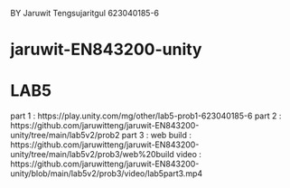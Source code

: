 BY Jaruwit Tengsujaritgul
623040185-6
# jaruwit-EN843200-unity

<h1> LAB5  </h1>
part 1 : https://play.unity.com/mg/other/lab5-prob1-623040185-6
part 2 : https://github.com/jaruwitteng/jaruwit-EN843200-unity/tree/main/lab5v2/prob2
part 3 : web build : https://github.com/jaruwitteng/jaruwit-EN843200-unity/tree/main/lab5v2/prob3/web%20build
         video : https://github.com/jaruwitteng/jaruwit-EN843200-unity/blob/main/lab5v2/prob3/video/lab5part3.mp4
